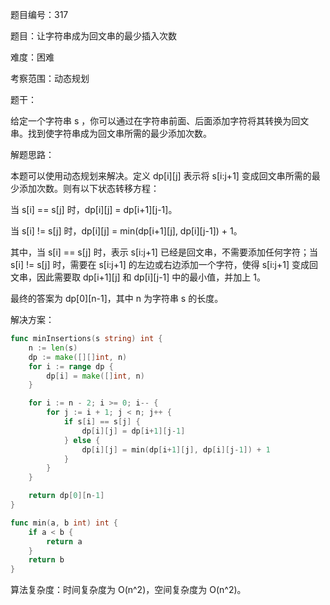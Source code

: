 题目编号：317

题目：让字符串成为回文串的最少插入次数

难度：困难

考察范围：动态规划

题干：

给定一个字符串 s ，你可以通过在字符串前面、后面添加字符将其转换为回文串。找到使字符串成为回文串所需的最少添加次数。

解题思路：

本题可以使用动态规划来解决。定义 dp[i][j] 表示将 s[i:j+1] 变成回文串所需的最少添加次数。则有以下状态转移方程：

当 s[i] == s[j] 时，dp[i][j] = dp[i+1][j-1]。

当 s[i] != s[j] 时，dp[i][j] = min(dp[i+1][j], dp[i][j-1]) + 1。

其中，当 s[i] == s[j] 时，表示 s[i:j+1] 已经是回文串，不需要添加任何字符；当 s[i] != s[j] 时，需要在 s[i:j+1] 的左边或右边添加一个字符，使得 s[i:j+1] 变成回文串，因此需要取 dp[i+1][j] 和 dp[i][j-1] 中的最小值，并加上 1。

最终的答案为 dp[0][n-1]，其中 n 为字符串 s 的长度。

解决方案：

```go
func minInsertions(s string) int {
    n := len(s)
    dp := make([][]int, n)
    for i := range dp {
        dp[i] = make([]int, n)
    }

    for i := n - 2; i >= 0; i-- {
        for j := i + 1; j < n; j++ {
            if s[i] == s[j] {
                dp[i][j] = dp[i+1][j-1]
            } else {
                dp[i][j] = min(dp[i+1][j], dp[i][j-1]) + 1
            }
        }
    }

    return dp[0][n-1]
}

func min(a, b int) int {
    if a < b {
        return a
    }
    return b
}
```

算法复杂度：时间复杂度为 O(n^2)，空间复杂度为 O(n^2)。